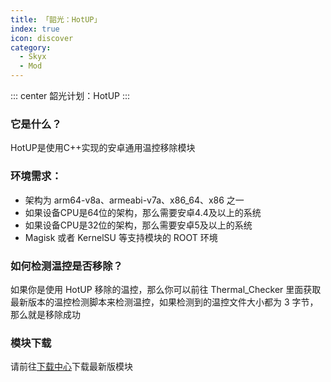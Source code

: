 ```yaml
---
title: 「韶光：HotUP」
index: true
icon: discover
category:
  - Skyx
  - Mod
---
```


::: center
韶光计划：HotUP
:::

### 它是什么？

HotUP是使用C++实现的安卓通用温控移除模块

### 环境需求：
 - 架构为 arm64-v8a、armeabi-v7a、x86_64、x86 之一
 - 如果设备CPU是64位的架构，那么需要安卓4.4及以上的系统
 - 如果设备CPU是32位的架构，那么需要安卓5及以上的系统
 - Magisk 或者 KernelSU 等支持模块的 ROOT 环境

### 如何检测温控是否移除？
如果你是使用 HotUP 移除的温控，那么你可以前往 Thermal_Checker 里面获取最新版本的温控检测脚本来检测温控，如果检测到的温控文件大小都为 3 字节，那么就是移除成功

### 模块下载
请前往[下载中心](./../../../file.html)下载最新版模块